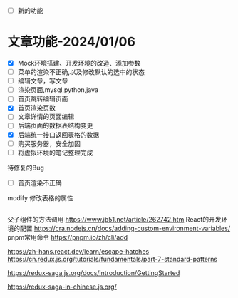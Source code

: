 
+ [ ] 新的功能

# 文章功能-2024/01/06
+ [X] Mock环境搭建、开发环境的改造、添加参数
+ [ ] 菜单的渲染不正确,以及修改默认的选中的状态
+ [ ] 编辑文章，写文章
+ [ ] 渲染页面,mysql,python,java
+ [ ] 首页跳转编辑页面
+ [X] 首页渲染页数
+ [ ] 文章详情的页面编辑
+ [ ] 后端页面的数据表结构变更
+ [X] 后端统一接口返回表格的数据
+ [ ] 购买服务器，安全加固
+ [ ] 将虚拟环境的笔记整理完成

待修复的Bug
+ [ ] 首页渲染不正确

modify 修改表格的属性
```

```

父子组件的方法调用
https://www.jb51.net/article/262742.htm
React的开发环境的配置
https://cra.nodejs.cn/docs/adding-custom-environment-variables/
pnpm常用命令
https://pnpm.io/zh/cli/add

https://zh-hans.react.dev/learn/escape-hatches
https://cn.redux.js.org/tutorials/fundamentals/part-7-standard-patterns

https://redux-saga.js.org/docs/introduction/GettingStarted

https://redux-saga-in-chinese.js.org/








